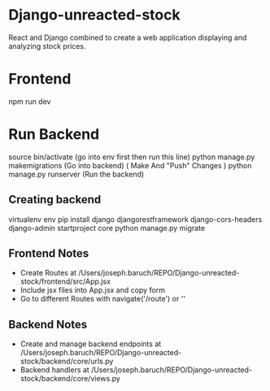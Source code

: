 # Django-unreacted-stock
React and Django combined to create a web application displaying and analyzing stock prices. 

# Frontend 
npm run dev

# Run Backend
source bin/activate       (go into env first then run this line)
python manage.py makemigrations (Go into backend) ( Make And "Push" Changes )
python manage.py runserver (Run the backend)


## Creating backend
virtualenv env 
pip install django djangorestframework django-cors-headers
django-admin startproject core
python manage.py migrate

## Frontend Notes
- Create Routes at /Users/joseph.baruch/REPO/Django-unreacted-stock/frontend/src/App.jsx
- Include jsx files into App.jsx and copy form
- Go to different Routes with navigate('/route') or '<Link to='/route' >'

## Backend Notes
- Create and manage backend endpoints at /Users/joseph.baruch/REPO/Django-unreacted-stock/backend/core/urls.py
- Backend handlers at /Users/joseph.baruch/REPO/Django-unreacted-stock/backend/core/views.py


